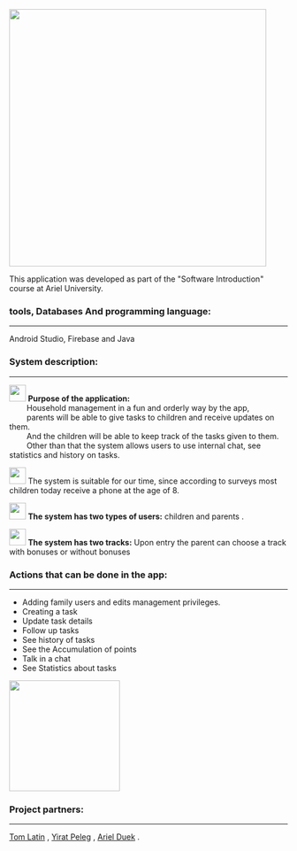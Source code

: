 <img width="465"  src="https://user-images.githubusercontent.com/57855070/104464373-84c9e000-55bb-11eb-9a4d-83ee38d396a6.png">

This application was developed as part of the "Software Introduction" course at Ariel University.

### tools, Databases And programming language:
***
Android Studio, Firebase and Java

### System  description:
***
<img width="30"  src="https://user-images.githubusercontent.com/57855070/104467120-a11b4c00-55be-11eb-9154-353c2eb63176.png">  **Purpose of the application:**   <br />
&nbsp;&nbsp;&nbsp;&nbsp;&nbsp;&nbsp;&nbsp; Household management in a fun and orderly way by the app, <br />
&nbsp;&nbsp;&nbsp;&nbsp;&nbsp;&nbsp;&nbsp; parents will be able to give tasks to children and receive updates on them. <br />
&nbsp;&nbsp;&nbsp;&nbsp;&nbsp;&nbsp;&nbsp; And the children will be able to keep track of the tasks given to them. <br />
&nbsp;&nbsp;&nbsp;&nbsp;&nbsp;&nbsp;&nbsp; Other than that the system allows users to use internal chat, see statistics and history on tasks. <br />

<img width="30"  src="https://user-images.githubusercontent.com/57855070/104467820-6c5bc480-55bf-11eb-94db-dbd85e128372.png"> The system is suitable for our time, since according to surveys 
most children today receive a phone at the age of 8.

<img width="30"  src="https://user-images.githubusercontent.com/57855070/104468002-9f05bd00-55bf-11eb-991f-05190fc355fb.png"> **The system has two types of users:**  children and parents .


<img width="30"  src="https://user-images.githubusercontent.com/57855070/104468124-c3619980-55bf-11eb-8431-45335dafa9ec.png"> **The system has two tracks:** Upon entry the parent can choose a track with bonuses or without bonuses

### Actions that can be done in the app:
***

* Adding  family  users and edits management privileges.
* Creating a task
* Update task details
* Follow up tasks
* See history of tasks
* See the Accumulation of points
* Talk in a chat
* See Statistics about tasks

<img width="200"  src="https://user-images.githubusercontent.com/57855070/104470097-f9a01880-55c1-11eb-8fa0-82a3ebb1b771.png">


### Project partners: <br />
***
[Tom Latin](https://github.com/TomLatin) ,
[Yirat Peleg](https://github.com/yiratpeleg) ,
[Ariel Duek](https://github.com/ArielDuek) .


